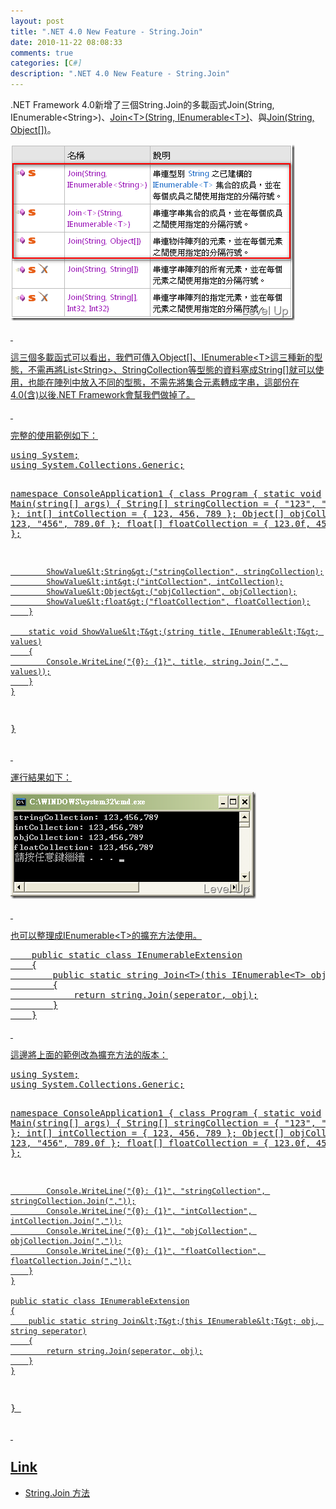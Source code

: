 ```yaml
---
layout: post
title: ".NET 4.0 New Feature - String.Join"
date: 2010-11-22 08:08:33
comments: true
categories: [C#]
description: ".NET 4.0 New Feature - String.Join"
---
```

<p>.NET Framework 4.0新增了三個String.Join的多載函式Join(String, IEnumerable&lt;String&gt;)</a>、<a href="http://msdn.microsoft.com/zh-tw/library/dd992421.aspx" target="_blank">Join&lt;T&gt;(String, IEnumerable&lt;T&gt;)</a>、與<a href="http://msdn.microsoft.com/zh-tw/library/dd988350.aspx" target="_blank">Join(String, Object[])</a>。</p>  <p><a href="http://files.dotblogs.com.tw/larrynung/1011/.NET4.0NewFeatureString.Join_10FED/image_2.png"><img style="border-top-width: 0px; border-left-width: 0px; border-bottom-width: 0px; border-right-width: 0px" height="282" alt="image" src="\images\posts\19630\image_thumb.png" width="455" border="0" /></p>  <p> </p>  <p>這三個多載函式可以看出，我們可傳入Object[]、IEnumerable&lt;T&gt;這三種新的型態，不需再將List&lt;String&gt;、StringCollection等型態的資料塞成String[]就可以使用，也能在陣列中放入不同的型態，不需先將集合元素轉成字串，這部份在4.0(含)以後.NET Framework會幫我們做掉了。</p>  <p> </p>  <p>完整的使用範例如下：</p>  <div class="wlWriterSmartContent" id="scid:812469c5-0cb0-4c63-8c15-c81123a09de7:99ea9bb6-c682-4142-926d-d61fcc62131b" style="padding-right: 0px; display: inline; padding-left: 0px; float: none; padding-bottom: 0px; margin: 0px; padding-top: 0px"><pre name="code" class="c#">using System;
using System.Collections.Generic;

namespace ConsoleApplication1
{
    class Program
    {
        static void Main(string[] args)
        {
            String[] stringCollection = { "123", "456", "789" };
            int[] intCollection = { 123, 456, 789 };
            Object[] objCollection = { 123, "456", 789.0f };
            float[] floatCollection = { 123.0f, 456.0f, 789.0f };

            ShowValue&lt;String&gt;("stringCollection", stringCollection);
            ShowValue&lt;int&gt;("intCollection", intCollection);
            ShowValue&lt;Object&gt;("objCollection", objCollection);
            ShowValue&lt;float&gt;("floatCollection", floatCollection);
        }

        static void ShowValue&lt;T&gt;(string title, IEnumerable&lt;T&gt; values)
        {
            Console.WriteLine("{0}: {1}", title, string.Join(",", values));
        }
    }
}</pre></div>

<p> </p>

<p>運行結果如下：</p>

<p><img style="border-top-width: 0px; border-left-width: 0px; border-bottom-width: 0px; border-right-width: 0px" height="171" alt="image" src="\images\posts\19630\image_thumb_1.png" width="393" border="0" /></p>

<p> </p>

<p>也可以整理成IEnumerable&lt;T&gt;的擴充方法使用。</p>

<div class="wlWriterSmartContent" id="scid:812469c5-0cb0-4c63-8c15-c81123a09de7:881b9d8b-0f34-486f-89c8-621cec7005d3" style="padding-right: 0px; display: inline; padding-left: 0px; float: none; padding-bottom: 0px; margin: 0px; padding-top: 0px"><pre name="code" class="c#">    public static class IEnumerableExtension
    {
        public static string Join&lt;T&gt;(this IEnumerable&lt;T&gt; obj, string seperator)
        {
            return string.Join(seperator, obj);
        }
    }</pre></div>

<p> </p>

<p>這邊將上面的範例改為擴充方法的版本：</p>

<div class="wlWriterSmartContent" id="scid:812469c5-0cb0-4c63-8c15-c81123a09de7:26b2cbc0-5d38-44b8-ada8-a65931557e5e" style="padding-right: 0px; display: inline; padding-left: 0px; float: none; padding-bottom: 0px; margin: 0px; padding-top: 0px"><pre name="code" class="c#">using System;
using System.Collections.Generic;

namespace ConsoleApplication1
{
    class Program
    {
        static void Main(string[] args)
        {
            String[] stringCollection = { "123", "456", "789" };
            int[] intCollection = { 123, 456, 789 };
            Object[] objCollection = { 123, "456", 789.0f };
            float[] floatCollection = { 123.0f, 456.0f, 789.0f };

            Console.WriteLine("{0}: {1}", "stringCollection", stringCollection.Join(","));
            Console.WriteLine("{0}: {1}", "intCollection", intCollection.Join(","));
            Console.WriteLine("{0}: {1}", "objCollection", objCollection.Join(","));
            Console.WriteLine("{0}: {1}", "floatCollection", floatCollection.Join(","));
        }
    }

    public static class IEnumerableExtension
    {
        public static string Join&lt;T&gt;(this IEnumerable&lt;T&gt; obj, string seperator)
        {
            return string.Join(seperator, obj);
        }
    }
}
</pre></div>

<p> </p>

<h2>Link</h2>

<ul>
  <li>String.Join 方法 </li>
</ul>